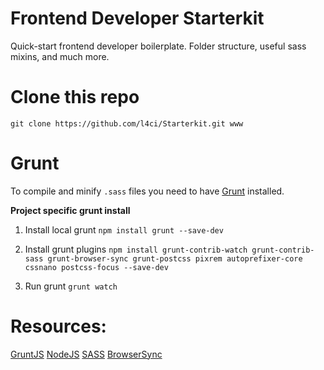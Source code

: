 # Frontend Developer Starterkit
Quick-start frontend developer boilerplate. Folder structure, useful sass mixins, and much more.

# Clone this repo
`git clone https://github.com/l4ci/Starterkit.git www`

# Grunt
To compile and minify `.sass` files you need to have [Grunt](http://gruntjs.com/) installed.

**Project specific grunt install**

1. Install local grunt
`npm install grunt --save-dev`

2. Install grunt plugins
`npm install grunt-contrib-watch grunt-contrib-sass grunt-browser-sync grunt-postcss pixrem autoprefixer-core cssnano postcss-focus --save-dev`

3. Run grunt
`grunt watch`


# Resources:
[GruntJS](http://gruntjs.com/)
[NodeJS](http://nodejs.org/)
[SASS](http://sass-lang.com/)
[BrowserSync](http://browsersync.io/)
